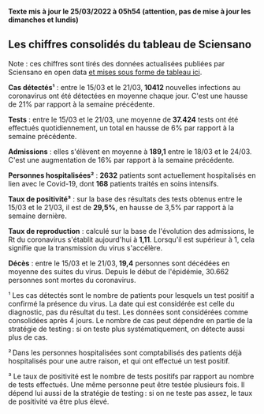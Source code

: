 <strong>Texte mis à jour le 25/03/2022 à 05h54 (attention, pas de mise à jour les dimanches et lundis)</strong><h2>Les chiffres consolidés du tableau de Sciensano</h2><p>Note : ces chiffres sont tirés des données actualisées publiées par Sciensano en open data <a href='https://datastudio.google.com/embed/u/0/reporting/c14a5cfc-cab7-4812-848c-0369173148ab/page/ZwmOB_blank'>et mises sous forme de tableau ici</a>.<p><strong>Cas détectés¹</strong> : entre le 15/03 et le 21/03,<strong> 10412</strong> nouvelles infections au coronavirus ont été détectées en moyenne chaque jour. C'est une hausse de 21% par rapport à la semaine précédente.<p><strong>Tests</strong> : entre le 15/03 et le 21/03, une moyenne de<strong> 37.424</strong> tests ont été effectués quotidiennement, un total en hausse de 6% par rapport à la semaine précédente.<p><strong>Admissions</strong> : elles s'élèvent en moyenne à <strong> 189,1</strong> entre le 18/03 et le 24/03. C'est une augmentation de 16% par rapport à la semaine précédente.<p><strong>Personnes hospitalisées²</strong> : <strong>2632</strong> patients sont actuellement hospitalisés en lien avec le Covid-19, dont <strong>168</strong> patients traités en soins intensifs.<p><strong>Taux de positivité³</strong> : sur la base des résultats des tests obtenus entre le 15/03 et le 21/03, il est de <strong>29,5%</strong>, en hausse de 3,5% par rapport à la semaine dernière.<p><strong>Taux de reproduction</strong> : calculé sur la base de l'évolution des admissions, le Rt du coronavirus s'établit aujourd'hui à <strong>1,11</strong>. Lorsqu'il est supérieur à 1, cela signifie que la transmission du virus s'accélère.<p><strong>Décès</strong> : entre le 15/03 et le 21/03,<strong> 19,4</strong> personnes sont décédées en moyenne des suites du virus. Depuis le début de l'épidémie, 30.662 personnes sont mortes du coronavirus.<p>¹ Les cas détectés sont le nombre de patients pour lesquels un test positif a confirmé la présence du virus. La date qui est considérée est celle du diagnostic, pas du résultat du test. Les données sont considérées comme consolidées après 4 jours. Le nombre de cas peut dépendre en partie de la stratégie de testing : si on teste plus systématiquement, on détecte aussi plus de cas.<p>² Dans les personnes hospitalisées sont comptabilisés des patients déjà hospitalisés pour une autre raison, et qui ont effectué un test positif.<p>³ Le taux de positivité est le nombre de tests positifs par rapport au nombre de tests effectués. Une même personne peut être testée plusieurs fois. Il dépend lui aussi de la stratégie de testing : si on ne teste pas assez, le taux de positivité va être plus élevé.